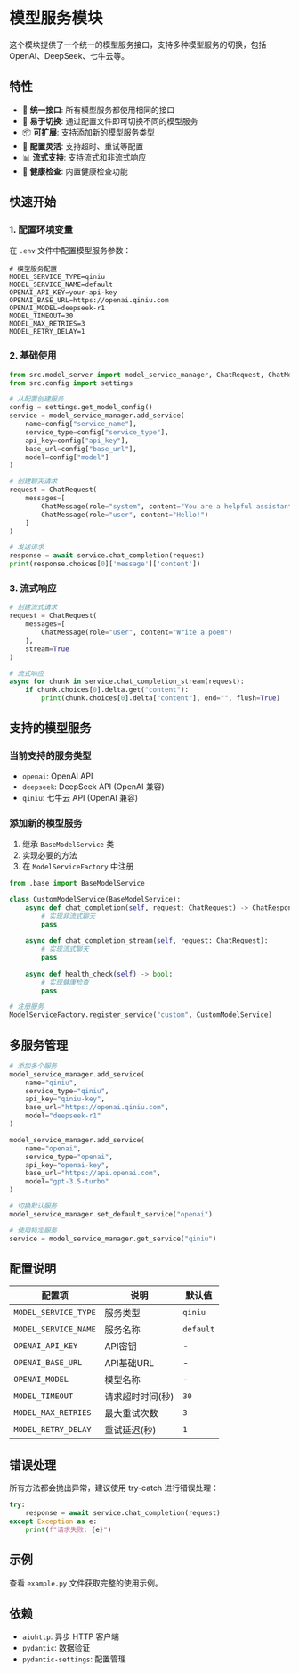 # 模型服务模块

这个模块提供了一个统一的模型服务接口，支持多种模型服务的切换，包括 OpenAI、DeepSeek、七牛云等。

## 特性

- 🚀 **统一接口**: 所有模型服务都使用相同的接口
- 🔄 **易于切换**: 通过配置文件即可切换不同的模型服务
- 📦 **可扩展**: 支持添加新的模型服务类型
- 🔧 **配置灵活**: 支持超时、重试等配置
- 📊 **流式支持**: 支持流式和非流式响应
- 🏥 **健康检查**: 内置健康检查功能

## 快速开始

### 1. 配置环境变量

在 `.env` 文件中配置模型服务参数：

```env
# 模型服务配置
MODEL_SERVICE_TYPE=qiniu
MODEL_SERVICE_NAME=default
OPENAI_API_KEY=your-api-key
OPENAI_BASE_URL=https://openai.qiniu.com
OPENAI_MODEL=deepseek-r1
MODEL_TIMEOUT=30
MODEL_MAX_RETRIES=3
MODEL_RETRY_DELAY=1
```

### 2. 基础使用

```python
from src.model_server import model_service_manager, ChatRequest, ChatMessage
from src.config import settings

# 从配置创建服务
config = settings.get_model_config()
service = model_service_manager.add_service(
    name=config["service_name"],
    service_type=config["service_type"],
    api_key=config["api_key"],
    base_url=config["base_url"],
    model=config["model"]
)

# 创建聊天请求
request = ChatRequest(
    messages=[
        ChatMessage(role="system", content="You are a helpful assistant."),
        ChatMessage(role="user", content="Hello!")
    ]
)

# 发送请求
response = await service.chat_completion(request)
print(response.choices[0]['message']['content'])
```

### 3. 流式响应

```python
# 创建流式请求
request = ChatRequest(
    messages=[
        ChatMessage(role="user", content="Write a poem")
    ],
    stream=True
)

# 流式响应
async for chunk in service.chat_completion_stream(request):
    if chunk.choices[0].delta.get("content"):
        print(chunk.choices[0].delta["content"], end="", flush=True)
```

## 支持的模型服务

### 当前支持的服务类型

- `openai`: OpenAI API
- `deepseek`: DeepSeek API (OpenAI 兼容)
- `qiniu`: 七牛云 API (OpenAI 兼容)

### 添加新的模型服务

1. 继承 `BaseModelService` 类
2. 实现必要的方法
3. 在 `ModelServiceFactory` 中注册

```python
from .base import BaseModelService

class CustomModelService(BaseModelService):
    async def chat_completion(self, request: ChatRequest) -> ChatResponse:
        # 实现非流式聊天
        pass
    
    async def chat_completion_stream(self, request: ChatRequest):
        # 实现流式聊天
        pass
    
    async def health_check(self) -> bool:
        # 实现健康检查
        pass

# 注册服务
ModelServiceFactory.register_service("custom", CustomModelService)
```

## 多服务管理

```python
# 添加多个服务
model_service_manager.add_service(
    name="qiniu",
    service_type="qiniu",
    api_key="qiniu-key",
    base_url="https://openai.qiniu.com",
    model="deepseek-r1"
)

model_service_manager.add_service(
    name="openai",
    service_type="openai", 
    api_key="openai-key",
    base_url="https://api.openai.com",
    model="gpt-3.5-turbo"
)

# 切换默认服务
model_service_manager.set_default_service("openai")

# 使用特定服务
service = model_service_manager.get_service("qiniu")
```

## 配置说明

| 配置项 | 说明 | 默认值 |
|--------|------|--------|
| `MODEL_SERVICE_TYPE` | 服务类型 | `qiniu` |
| `MODEL_SERVICE_NAME` | 服务名称 | `default` |
| `OPENAI_API_KEY` | API密钥 | - |
| `OPENAI_BASE_URL` | API基础URL | - |
| `OPENAI_MODEL` | 模型名称 | - |
| `MODEL_TIMEOUT` | 请求超时时间(秒) | `30` |
| `MODEL_MAX_RETRIES` | 最大重试次数 | `3` |
| `MODEL_RETRY_DELAY` | 重试延迟(秒) | `1` |

## 错误处理

所有方法都会抛出异常，建议使用 try-catch 进行错误处理：

```python
try:
    response = await service.chat_completion(request)
except Exception as e:
    print(f"请求失败: {e}")
```

## 示例

查看 `example.py` 文件获取完整的使用示例。

## 依赖

- `aiohttp`: 异步 HTTP 客户端
- `pydantic`: 数据验证
- `pydantic-settings`: 配置管理
